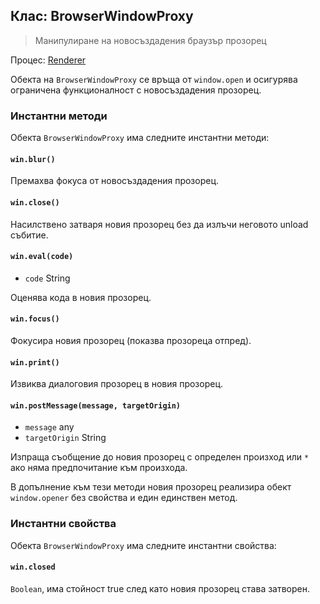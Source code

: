 ## Клас: BrowserWindowProxy

> Манипулиране на новосъздадения браузър прозорец

Процес: [Renderer](../glossary.md#renderer-process)

Обекта на `BrowserWindowProxy` се връща от `window.open` и осигурява ограничена функционалност с новосъздадения прозорец.

### Инстантни методи

Обекта `BrowserWindowProxy` има следните инстантни методи:

#### `win.blur()`

Премахва фокуса от новосъздадения прозорец.

#### `win.close()`

Насилствено затваря новия прозорец без да излъчи неговото unload събитие.

#### `win.eval(code)`

* `code` String

Оценява кода в новия прозорец.

#### `win.focus()`

Фокусира новия прозорец (показва прозореца отпред).

#### `win.print()`

Извиква диалоговия прозорец в новия прозорец.

#### `win.postMessage(message, targetOrigin)`

* `message` any
* `targetOrigin` String

Изпраща съобщение до новия прозорец с определен произход или `*` ако няма предпочитание към произхода.

В допълнение към тези методи новия прозорец реализира обект `window.opener` без свойства и един единствен метод.

### Инстантни свойства

Обекта `BrowserWindowProxy` има следните инстантни свойства:

#### `win.closed`

`Boolean`, има стойност true след като новия прозорец става затворен.